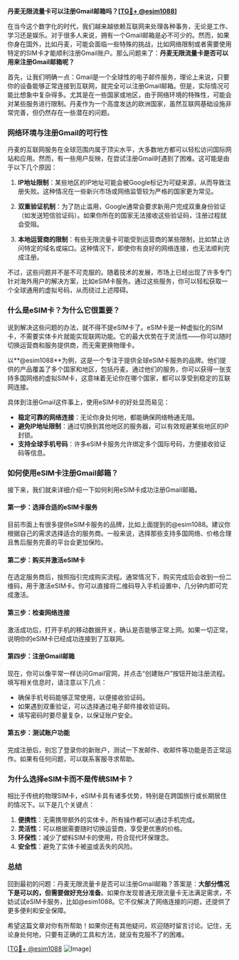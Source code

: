 **丹麦无限流量卡可以注册Gmail邮箱吗？[[TG💪+ @esim1088](https://t.me/s/esim1088)]**

在当今这个数字化的时代，我们越来越依赖互联网来处理各种事务，无论是工作、学习还是娱乐。对于很多人来说，拥有一个Gmail邮箱是必不可少的。然而，如果你身在国外，比如丹麦，可能会面临一些特殊的挑战，比如网络限制或者需要使用特定的SIM卡才能顺利注册Gmail账户。那么问题来了：**丹麦无限流量卡是否可以用来注册Gmail邮箱呢？**

首先，让我们明确一点：Gmail是一个全球性的电子邮件服务，理论上来说，只要你的设备能够正常连接到互联网，就完全可以注册Gmail邮箱。但是，实际情况可能比想象中复杂得多。尤其是在一些国家或地区，由于网络环境的特殊性，可能会对某些服务进行限制。丹麦作为一个高度发达的欧洲国家，虽然互联网基础设施非常完善，但仍然存在一些潜在的问题。

### **网络环境与注册Gmail的可行性**

丹麦的互联网服务在全球范围内属于顶尖水平，大多数地方都可以轻松访问国际网站和应用。然而，有一些用户反映，在尝试注册Gmail时遇到了困难。这可能是由于以下几个原因：

1. **IP地址限制**：某些地区的IP地址可能会被Google标记为可疑来源，从而导致注册失败。这种情况在一些新兴市场或网络监管较为严格的国家更为常见。
   
2. **双重验证机制**：为了防止滥用，Google通常会要求新用户完成双重身份验证（如发送短信验证码）。如果你所在的国家无法接收这些验证码，注册过程就会受阻。

3. **本地运营商的限制**：有些无限流量卡可能受到运营商的某些限制，比如禁止访问特定的域名或端口。这种情况下，即使你有良好的网络连接，也无法顺利完成注册。

不过，这些问题并不是不可克服的。随着技术的发展，市场上已经出现了许多专门针对海外用户的解决方案，比如eSIM卡服务。通过这些服务，你可以轻松获取一个全球通用的虚拟号码，从而绕过上述障碍。

### **什么是eSIM卡？为什么它很重要？**

说到解决这些问题的办法，就不得不提eSIM卡了。eSIM卡是一种虚拟化的SIM卡，不需要实体卡片就能实现联网功能。它的最大优势在于灵活性——你可以随时切换运营商和服务提供商，而无需更换物理卡。

以**@esim1088**为例，这是一个专注于提供全球eSIM卡服务的品牌。他们提供的产品覆盖了多个国家和地区，包括丹麦。通过他们的服务，你可以获得一张支持多国网络的虚拟SIM卡，这意味着无论你在哪个国家，都可以享受到稳定的互联网连接。

具体到注册Gmail这件事上，使用eSIM卡的好处显而易见：

- **稳定可靠的网络连接**：无论你身处何地，都能确保网络畅通无阻。
- **避免IP地址限制**：通过切换到其他地区的服务器，可以有效规避某些地区的IP封锁。
- **支持全球手机号码**：许多eSIM卡服务允许绑定多个国际号码，方便接收验证码等信息。

### **如何使用eSIM卡注册Gmail邮箱？**

接下来，我们就来详细介绍一下如何利用eSIM卡成功注册Gmail邮箱。

#### **第一步：选择合适的eSIM卡服务**
目前市面上有很多提供eSIM卡服务的品牌，比如上面提到的@esim1088。建议你根据自己的需求选择适合的服务商。一般来说，选择那些支持多国网络、价格合理且售后服务完善的平台会更加保险。

#### **第二步：购买并激活eSIM卡**
在选定服务商后，按照指引完成购买流程。通常情况下，购买完成后会收到一份二维码，用于激活eSIM卡。你可以直接将二维码导入手机设置中，几分钟内即可完成激活。

#### **第三步：检查网络连接**
激活成功后，打开手机的移动数据开关，确认是否能够正常上网。如果一切正常，说明你的eSIM卡已经成功连接到了互联网。

#### **第四步：注册Gmail邮箱**
现在，你可以像平常一样访问Gmail官网，并点击“创建账户”按钮开始注册流程。填写相关信息时，请注意以下几点：
- 确保手机号码能够正常使用，以便接收验证码。
- 如果遇到双重验证，可以选择通过电子邮件接收验证码。
- 填写密码时要尽量复杂，以保证账户安全。

#### **第五步：测试账户功能**
完成注册后，别忘了登录你的新账户，测试一下发邮件、收邮件等功能是否正常运作。如果有任何问题，可以联系客服寻求帮助。

### **为什么选择eSIM卡而不是传统SIM卡？**

相比于传统的物理SIM卡，eSIM卡具有诸多优势，特别是在跨国旅行或长期居住的情况下。以下是几个关键点：

1. **便携性**：无需携带额外的实体卡，所有操作都可以通过手机完成。
2. **灵活性**：可以根据需要随时切换运营商，享受更优惠的价格。
3. **环保性**：减少了塑料SIM卡的使用，符合现代环保理念。
4. **安全性**：避免了实体卡被盗或丢失的风险。

### **总结**

回到最初的问题：丹麦无限流量卡是否可以注册Gmail邮箱？答案是：**大部分情况下是可以的，但需要做好充分准备**。如果你发现普通无限流量卡无法满足需求，不妨试试eSIM卡服务，比如@esim1088。它不仅解决了网络连接的问题，还提供了更多便利和安全保障。

希望这篇文章对你有所帮助！如果你还有其他疑问，欢迎随时留言讨论。记住，无论身处何地，只要有正确的工具和方法，就没有克服不了的困难。

[[TG💪+ @esim1088](https://t.me/s/esim1088) ![Image](https://i.postimg.cc/4NQfJmqS/Snipaste-2025-05-13-00-14-12.png)]
